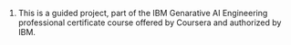 1. This is a guided project, part of the IBM Genarative AI Engineering professional certificate course offered by Coursera and authorized by IBM.
